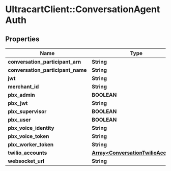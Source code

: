 # UltracartClient::ConversationAgentAuth

## Properties
Name | Type | Description | Notes
------------ | ------------- | ------------- | -------------
**conversation_participant_arn** | **String** |  | [optional] 
**conversation_participant_name** | **String** |  | [optional] 
**jwt** | **String** |  | [optional] 
**merchant_id** | **String** |  | [optional] 
**pbx_admin** | **BOOLEAN** |  | [optional] 
**pbx_jwt** | **String** |  | [optional] 
**pbx_supervisor** | **BOOLEAN** |  | [optional] 
**pbx_user** | **BOOLEAN** |  | [optional] 
**pbx_voice_identity** | **String** |  | [optional] 
**pbx_voice_token** | **String** |  | [optional] 
**pbx_worker_token** | **String** |  | [optional] 
**twilio_accounts** | [**Array&lt;ConversationTwilioAccount&gt;**](ConversationTwilioAccount.md) |  | [optional] 
**websocket_url** | **String** |  | [optional] 


